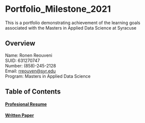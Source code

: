 # Portfolio_Milestone_2021
This is a portfolio demonstrating achievement of the learning goals associated with the Masters in Applied Data Science at Syracuse 

## Overview 

Name: Ronen Reouveni <br/>
SUID: 631270747 <br/>
Number: (858)-245-2128 <br/>
Email: rreouven@syr.edu <br/>
Program: Masters in Applied Data Science <br/>


## Table of Contents 

#### [Profesional Resume](https://github.com/RonenReouveni/resume/blob/main/ronen_reouveni_resume%20(1).pdf)


#### [Written Paper](https://github.com/RonenReouveni/written_portfolio/blob/95ceedb1998da0210a7c8131129f56f5d92e9155/ronen_reouveni_portfolio_draft2.pdf)


